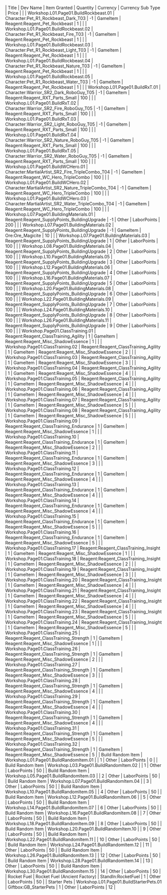 | Title | Dev Name | Item Granted | Quantity | Currency | Currency Sub Type | Price |
|  | Workshop.L01.Page01.BuildRockbeast.01 | Character:Pet_R1_Rockbeast_Dark_T03 | -1 | GameItem | Reagent:Reagent_Pet_Rockbeast | 1 |
|  | Workshop.L01.Page01.BuildRockbeast.02 | Character:Pet_R1_Rockbeast_Fire_T03 | -1 | GameItem | Reagent:Reagent_Pet_Rockbeast | 1 |
|  | Workshop.L01.Page01.BuildRockbeast.03 | Character:Pet_R1_Rockbeast_Light_T03 | -1 | GameItem | Reagent:Reagent_Pet_Rockbeast | 1 |
|  | Workshop.L01.Page01.BuildRockbeast.04 | Character:Pet_R1_Rockbeast_Nature_T03 | -1 | GameItem | Reagent:Reagent_Pet_Rockbeast | 1 |
|  | Workshop.L01.Page01.BuildRockbeast.05 | Character:Pet_R1_Rockbeast_Water_T03 | -1 | GameItem | Reagent:Reagent_Pet_Rockbeast | 1 |
|  | Workshop.L01.Page01.BuildRxT.01 | Character:Warrior_SR2_Dark_RoboGuy_T05 | -1 | GameItem | Reagent:Reagent_RXT_Parts_Small | 100 |
|  | Workshop.L01.Page01.BuildRxT.02 | Character:Warrior_SR2_Fire_RoboGuy_T05 | -1 | GameItem | Reagent:Reagent_RXT_Parts_Small | 100 |
|  | Workshop.L01.Page01.BuildRxT.03 | Character:Warrior_SR2_Light_RoboGuy_T05 | -1 | GameItem | Reagent:Reagent_RXT_Parts_Small | 100 |
|  | Workshop.L01.Page01.BuildRxT.04 | Character:Warrior_SR2_Nature_RoboGuy_T05 | -1 | GameItem | Reagent:Reagent_RXT_Parts_Small | 100 |
|  | Workshop.L01.Page01.BuildRxT.05 | Character:Warrior_SR2_Water_RoboGuy_T05 | -1 | GameItem | Reagent:Reagent_RXT_Parts_Small | 100 |
|  | Workshop.L01.Page01.BuildWCHero.01 | Character:MartialArtist_SR2_Fire_TripleCombo_T04 | -1 | GameItem | Reagent:Reagent_WC_Hero_TripleCombo | 100 |
|  | Workshop.L01.Page01.BuildWCHero.02 | Character:MartialArtist_SR2_Nature_TripleCombo_T04 | -1 | GameItem | Reagent:Reagent_WC_Hero_TripleCombo | 100 |
|  | Workshop.L01.Page01.BuildWCHero.03 | Character:MartialArtist_SR2_Water_TripleCombo_T04 | -1 | GameItem | Reagent:Reagent_WC_Hero_TripleCombo | 100 |
|  | Workshop.L07.Page01.BuildingMaterials.01 | Reagent:Reagent_SupplyPoints_BuildingUpgrade | -1 | Other | LaborPoints | 200 |
|  | Workshop.L07.Page01.BuildingMaterials.02 | Reagent:Reagent_SupplyPoints_BuildingUpgrade | -1 | GameItem | Ore:Ore_Magicite | 10 |
|  | Workshop.L07.Page01.BuildingMaterials.03 | Reagent:Reagent_SupplyPoints_BuildingUpgrade | 1 | Other | LaborPoints | 100 |
|  | Workshop.L08.Page01.BuildingMaterials.04 | Reagent:Reagent_SupplyPoints_BuildingUpgrade | 2 | Other | LaborPoints | 100 |
|  | Workshop.L10.Page01.BuildingMaterials.05 | Reagent:Reagent_SupplyPoints_BuildingUpgrade | 3 | Other | LaborPoints | 100 |
|  | Workshop.L12.Page01.BuildingMaterials.06 | Reagent:Reagent_SupplyPoints_BuildingUpgrade | 4 | Other | LaborPoints | 100 |
|  | Workshop.L16.Page01.BuildingMaterials.07 | Reagent:Reagent_SupplyPoints_BuildingUpgrade | 5 | Other | LaborPoints | 100 |
|  | Workshop.L20.Page01.BuildingMaterials.08 | Reagent:Reagent_SupplyPoints_BuildingUpgrade | 6 | Other | LaborPoints | 100 |
|  | Workshop.L22.Page01.BuildingMaterials.09 | Reagent:Reagent_SupplyPoints_BuildingUpgrade | 7 | Other | LaborPoints | 100 |
|  | Workshop.L24.Page01.BuildingMaterials.10 | Reagent:Reagent_SupplyPoints_BuildingUpgrade | 8 | Other | LaborPoints | 100 |
|  | Workshop.L26.Page01.BuildingMaterials.11 | Reagent:Reagent_SupplyPoints_BuildingUpgrade | 9 | Other | LaborPoints | 100 |
|  | Workshop.Page01.ClassTraining.01 | Reagent:Reagent_ClassTraining_Agility | 1 | GameItem | Reagent:Reagent_Misc_ShadowEssence | 1 |
|  | Workshop.Page01.ClassTraining.02 | Reagent:Reagent_ClassTraining_Agility | 1 | GameItem | Reagent:Reagent_Misc_ShadowEssence | 2 |
|  | Workshop.Page01.ClassTraining.03 | Reagent:Reagent_ClassTraining_Agility | 1 | GameItem | Reagent:Reagent_Misc_ShadowEssence | 3 |
|  | Workshop.Page01.ClassTraining.04 | Reagent:Reagent_ClassTraining_Agility | 1 | GameItem | Reagent:Reagent_Misc_ShadowEssence | 4 |
|  | Workshop.Page01.ClassTraining.05 | Reagent:Reagent_ClassTraining_Agility | 1 | GameItem | Reagent:Reagent_Misc_ShadowEssence | 4 |
|  | Workshop.Page01.ClassTraining.06 | Reagent:Reagent_ClassTraining_Agility | 1 | GameItem | Reagent:Reagent_Misc_ShadowEssence | 4 |
|  | Workshop.Page01.ClassTraining.07 | Reagent:Reagent_ClassTraining_Agility | 1 | GameItem | Reagent:Reagent_Misc_ShadowEssence | 5 |
|  | Workshop.Page01.ClassTraining.08 | Reagent:Reagent_ClassTraining_Agility | 1 | GameItem | Reagent:Reagent_Misc_ShadowEssence | 5 |
|  | Workshop.Page01.ClassTraining.09 | Reagent:Reagent_ClassTraining_Endurance | 1 | GameItem | Reagent:Reagent_Misc_ShadowEssence | 1 |
|  | Workshop.Page01.ClassTraining.10 | Reagent:Reagent_ClassTraining_Endurance | 1 | GameItem | Reagent:Reagent_Misc_ShadowEssence | 2 |
|  | Workshop.Page01.ClassTraining.11 | Reagent:Reagent_ClassTraining_Endurance | 1 | GameItem | Reagent:Reagent_Misc_ShadowEssence | 3 |
|  | Workshop.Page01.ClassTraining.12 | Reagent:Reagent_ClassTraining_Endurance | 1 | GameItem | Reagent:Reagent_Misc_ShadowEssence | 4 |
|  | Workshop.Page01.ClassTraining.13 | Reagent:Reagent_ClassTraining_Endurance | 1 | GameItem | Reagent:Reagent_Misc_ShadowEssence | 4 |
|  | Workshop.Page01.ClassTraining.14 | Reagent:Reagent_ClassTraining_Endurance | 1 | GameItem | Reagent:Reagent_Misc_ShadowEssence | 4 |
|  | Workshop.Page01.ClassTraining.15 | Reagent:Reagent_ClassTraining_Endurance | 1 | GameItem | Reagent:Reagent_Misc_ShadowEssence | 5 |
|  | Workshop.Page01.ClassTraining.16 | Reagent:Reagent_ClassTraining_Endurance | 1 | GameItem | Reagent:Reagent_Misc_ShadowEssence | 5 |
|  | Workshop.Page01.ClassTraining.17 | Reagent:Reagent_ClassTraining_Insight | 1 | GameItem | Reagent:Reagent_Misc_ShadowEssence | 1 |
|  | Workshop.Page01.ClassTraining.18 | Reagent:Reagent_ClassTraining_Insight | 1 | GameItem | Reagent:Reagent_Misc_ShadowEssence | 2 |
|  | Workshop.Page01.ClassTraining.19 | Reagent:Reagent_ClassTraining_Insight | 1 | GameItem | Reagent:Reagent_Misc_ShadowEssence | 3 |
|  | Workshop.Page01.ClassTraining.20 | Reagent:Reagent_ClassTraining_Insight | 1 | GameItem | Reagent:Reagent_Misc_ShadowEssence | 4 |
|  | Workshop.Page01.ClassTraining.21 | Reagent:Reagent_ClassTraining_Insight | 1 | GameItem | Reagent:Reagent_Misc_ShadowEssence | 4 |
|  | Workshop.Page01.ClassTraining.22 | Reagent:Reagent_ClassTraining_Insight | 1 | GameItem | Reagent:Reagent_Misc_ShadowEssence | 4 |
|  | Workshop.Page01.ClassTraining.23 | Reagent:Reagent_ClassTraining_Insight | 1 | GameItem | Reagent:Reagent_Misc_ShadowEssence | 5 |
|  | Workshop.Page01.ClassTraining.24 | Reagent:Reagent_ClassTraining_Insight | 1 | GameItem | Reagent:Reagent_Misc_ShadowEssence | 5 |
|  | Workshop.Page01.ClassTraining.25 | Reagent:Reagent_ClassTraining_Strength | 1 | GameItem | Reagent:Reagent_Misc_ShadowEssence | 1 |
|  | Workshop.Page01.ClassTraining.26 | Reagent:Reagent_ClassTraining_Strength | 1 | GameItem | Reagent:Reagent_Misc_ShadowEssence | 2 |
|  | Workshop.Page01.ClassTraining.27 | Reagent:Reagent_ClassTraining_Strength | 1 | GameItem | Reagent:Reagent_Misc_ShadowEssence | 3 |
|  | Workshop.Page01.ClassTraining.28 | Reagent:Reagent_ClassTraining_Strength | 1 | GameItem | Reagent:Reagent_Misc_ShadowEssence | 4 |
|  | Workshop.Page01.ClassTraining.29 | Reagent:Reagent_ClassTraining_Strength | 1 | GameItem | Reagent:Reagent_Misc_ShadowEssence | 4 |
|  | Workshop.Page01.ClassTraining.30 | Reagent:Reagent_ClassTraining_Strength | 1 | GameItem | Reagent:Reagent_Misc_ShadowEssence | 4 |
|  | Workshop.Page01.ClassTraining.31 | Reagent:Reagent_ClassTraining_Strength | 1 | GameItem | Reagent:Reagent_Misc_ShadowEssence | 5 |
|  | Workshop.Page01.ClassTraining.32 | Reagent:Reagent_ClassTraining_Strength | 1 | GameItem | Reagent:Reagent_Misc_ShadowEssence | 5 |
| Build Random Item | Workshop.L01.Page01.BuildRandomItem.01 |  | 1 | Other | LaborPoints | 0 |
| Build Random Item | Workshop.L03.Page01.BuildRandomItem.02 |  | 1 | Other | LaborPoints | 50 |
| Build Random Item | Workshop.L05.Page01.BuildRandomItem.03 |  | 2 | Other | LaborPoints | 50 |
| Build Random Item | Workshop.L07.Page01.BuildRandomItem.04 |  | 3 | Other | LaborPoints | 50 |
| Build Random Item | Workshop.L10.Page01.BuildRandomItem.05 |  | 4 | Other | LaborPoints | 50 |
| Build Random Item | Workshop.L12.Page01.BuildRandomItem.06 |  | 5 | Other | LaborPoints | 50 |
| Build Random Item | Workshop.L14.Page01.BuildRandomItem.07 |  | 6 | Other | LaborPoints | 50 |
| Build Random Item | Workshop.L16.Page01.BuildRandomItem.08 |  | 7 | Other | LaborPoints | 50 |
| Build Random Item | Workshop.L18.Page01.BuildRandomItem.09 |  | 8 | Other | LaborPoints | 50 |
| Build Random Item | Workshop.L20.Page01.BuildRandomItem.10 |  | 9 | Other | LaborPoints | 50 |
| Build Random Item | Workshop.L22.Page01.BuildRandomItem.11 |  | 10 | Other | LaborPoints | 50 |
| Build Random Item | Workshop.L24.Page01.BuildRandomItem.12 |  | 11 | Other | LaborPoints | 50 |
| Build Random Item | Workshop.L26.Page01.BuildRandomItem.13 |  | 12 | Other | LaborPoints | 50 |
| Build Random Item | Workshop.L28.Page01.BuildRandomItem.14 |  | 13 | Other | LaborPoints | 50 |
| Build Random Item | Workshop.L30.Page01.BuildRandomItem.15 |  | 14 | Other | LaborPoints | 50 |
| Rocket Fuel | Rocket Fuel (Ancient Factory) | StandIn:RocketFuel | 1 | Other | LaborPoints | 50 |
| Starter Pets | Workshop.L01.Page01.BuildStarterPets.01 | Giftbox:GB_StarterPets | 1 | Other | LaborPoints | 12 |
